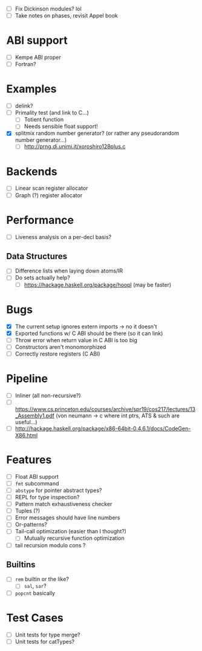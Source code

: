 - [ ] Fix Dickinson modules? lol
- [ ] Take notes on phases, revisit Appel book
# ABI support
- [ ] Kempe ABI proper
- [ ] Fortran?
# Examples
- [ ] delink?
- [ ] Primality test (and link to C...)
  - [ ] Totient function
  - [ ] Needs sensible float support!
- [x] splitmix random number generator? (or rather any pseudorandom number
  generator...)
  - [ ] http://prng.di.unimi.it/xoroshiro128plus.c
# Backends
- [ ] Linear scan register allocator
- [ ] Graph (?) register allocator
# Performance
- [ ] Liveness analysis on a per-decl basis?
## Data Structures
- [ ] Difference lists when laying down atoms/IR
- [ ] Do sets actually help?
  - [ ] https://hackage.haskell.org/package/hoopl (may be faster)
# Bugs
- [x] The current setup ignores extern imports -> no it doesn't
- [x] Exported functions w/ C ABI should be there (so it can link)
- [ ] Throw error when return value in C ABI is too big
- [ ] Constructors aren't monomorphized
- [ ] Correctly restore registers (C ABI)
# Pipeline
- [ ] Inliner (all non-recursive?)
- [ ] https://www.cs.princeton.edu/courses/archive/spr19/cos217/lectures/13_Assembly1.pdf (von neumann -> c where int ptrs, ATS & such are useful...)
- [ ] http://hackage.haskell.org/package/x86-64bit-0.4.6.1/docs/CodeGen-X86.html
# Features
- [ ] Float ABI support
- [ ] `fmt` subcommand
- [ ] `abstype` for pointer abstract types?
- [ ] REPL for type inspection?
- [ ] Pattern match exhaustiveness checker
- [ ] Tuples (?)
- [ ] Error messages should have line numbers
- [ ] Or-patterns?
- [ ] Tail-call optimization (easier than I thought?)
  - [ ]  Mutually recursive function optimization
- [ ] tail recursion modulo cons ?
## Builtins
- [ ] `rem` builtin or the like?
  - [ ] `sal`, `sar`?
- [ ] `popcnt` basically
# Test Cases
- [ ] Unit tests for type merge?
- [ ] Unit tests for catTypes?
